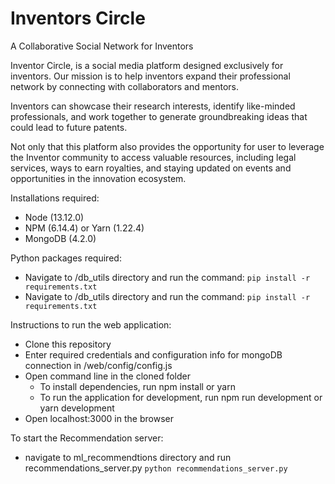# Inventors Circle
A Collaborative Social Network for Inventors

Inventor Circle, is a social media platform designed exclusively for inventors. Our mission is to help inventors expand their professional network by connecting with collaborators and mentors.

Inventors can showcase their research interests, identify like-minded professionals, and work together to generate groundbreaking ideas that could lead to future patents.

Not only that this platform also provides the opportunity for user to leverage the Inventor community to access valuable resources, including legal services, ways to earn royalties, and staying updated on events and opportunities in the innovation ecosystem.

Installations required:
- Node (13.12.0)
- NPM (6.14.4) or Yarn (1.22.4)
- MongoDB (4.2.0)

Python packages required:
- Navigate to /db_utils directory and run the command:
    `pip install -r requirements.txt`
- Navigate to /db_utils directory and run the command:
    `pip install -r requirements.txt`

Instructions to run the web application:
- Clone this repository
- Enter required credentials and configuration info for mongoDB connection in /web/config/config.js
- Open command line in the cloned folder
    - To install dependencies, run  npm install or yarn
    - To run the application for development, run  npm run development or yarn development
- Open localhost:3000 in the browser

To start the Recommendation server:
- navigate to ml_recommendtions directory and run recommendations_server.py
    `python recommendations_server.py`

